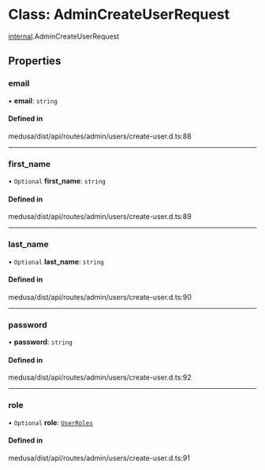 # Class: AdminCreateUserRequest

[internal](../modules/internal-29.md).AdminCreateUserRequest

## Properties

### email

• **email**: `string`

#### Defined in

medusa/dist/api/routes/admin/users/create-user.d.ts:88

___

### first\_name

• `Optional` **first\_name**: `string`

#### Defined in

medusa/dist/api/routes/admin/users/create-user.d.ts:89

___

### last\_name

• `Optional` **last\_name**: `string`

#### Defined in

medusa/dist/api/routes/admin/users/create-user.d.ts:90

___

### password

• **password**: `string`

#### Defined in

medusa/dist/api/routes/admin/users/create-user.d.ts:92

___

### role

• `Optional` **role**: [`UserRoles`](../enums/internal-1.UserRoles.md)

#### Defined in

medusa/dist/api/routes/admin/users/create-user.d.ts:91
